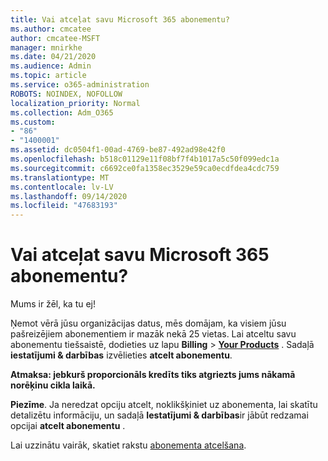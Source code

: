```yaml
---
title: Vai atceļat savu Microsoft 365 abonementu?
ms.author: cmcatee
author: cmcatee-MSFT
manager: mnirkhe
ms.date: 04/21/2020
ms.audience: Admin
ms.topic: article
ms.service: o365-administration
ROBOTS: NOINDEX, NOFOLLOW
localization_priority: Normal
ms.collection: Adm_O365
ms.custom:
- "86"
- "1400001"
ms.assetid: dc0504f1-00ad-4769-be87-492ad98e42f0
ms.openlocfilehash: b518c01129e11f08bf7f4b1017a5c50f099edc1a
ms.sourcegitcommit: c6692ce0fa1358ec3529e59ca0ecdfdea4cdc759
ms.translationtype: MT
ms.contentlocale: lv-LV
ms.lasthandoff: 09/14/2020
ms.locfileid: "47683193"
---
```

# <a name="canceling-your-microsoft-365-subscription"></a>Vai atceļat savu Microsoft 365 abonementu?

Mums ir žēl, ka tu ej!
  
Ņemot vērā jūsu organizācijas datus, mēs domājam, ka visiem jūsu pašreizējiem abonementiem ir mazāk nekā 25 vietas. Lai atceltu savu abonementu tiešsaistē, dodieties uz lapu **Billing** \> **[Your Products](https://go.microsoft.com/fwlink/p/?linkid=842054)** . Sadaļā **iestatījumi & darbības** izvēlieties **atcelt abonementu**.
  
**Atmaksa: jebkurš proporcionāls kredīts tiks atgriezts jums nākamā norēķinu cikla laikā.** 

**Piezīme**. Ja neredzat opciju atcelt, noklikšķiniet uz abonementa, lai skatītu detalizētu informāciju, un sadaļā **Iestatījumi & darbības**ir jābūt redzamai opcijai **atcelt abonementu** . 

Lai uzzinātu vairāk, skatiet rakstu [abonementa atcelšana](https://docs.microsoft.com/microsoft-365/commerce/subscriptions/cancel-your-subscription). 
